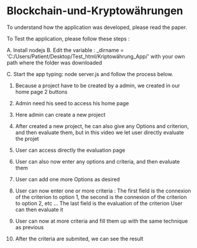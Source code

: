 # Blockchain-und-Kryptowährungen

To understand how the application was developed, please read the paper.

To Test the application, please follow these steps :

A. Install nodejs B. Edit the variable : _dirname = 'C:/Users/Patient/Desktop/Test_html/Kriptowährung_App/' with your own path where the folder was downloaded

C. Start the app typing: node server.js and follow the process below.

1. Because a project have to be created by a admin, we created in our home page 2 buttons

2. Admin need his seed to access his home page

3. Here admin can create a new project

4. After created a new project, he can also give any Options and criterion, and then evaluate them, but in this video we let user directly evaluate the projet

5. User can access directly the evaluation page

6. User can also now enter any options and criteria, and then evaluate them

7. User can add one more Options as desired

8. User can now enter one or more criteria :
		The first field is the connexion of the criterion to option 1, the second is the connexion of the criterion to option 2, etc ... 
		The last field is the evaluation of the criterion
		User can then evaluate it

9. User can now at more criteria and fill them up with the same technique as previous

10. After the criteria are submited, we can see the result
